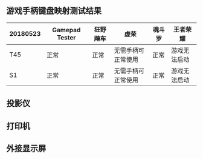 ## 游戏手柄键盘映射测试结果

|20180523|Gamepad Tester|狂野飚车|虚荣|魂斗罗|王者荣耀|
|-----|-----|-----|-----|-----|-----|
|T45|正常|正常|无需手柄可正常使用|正常|游戏无法启动|
|S1|正常|正常|无需手柄可正常使用|正常|游戏无法启动|

## 投影仪


## 打印机


## 外接显示屏

